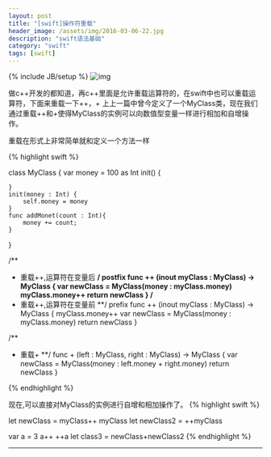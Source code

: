 ```yaml
---
layout: post
title: "[swift]操作符重载"
header_image: /assets/img/2016-03-06-22.jpg
description: "swift语法基础"
category: "swift"
tags: [swift]
---
```

{% include JB/setup %}
![img](/assets/img/2016-03-06-2.jpg)

做c++开发的都知道，再c++里面是允许重载运算符的，在swift中也可以重载运算符，下面来重载一下++，+
上上一篇中曾今定义了一个MyClass类，现在我们通过重载++和+使得MyClass的实例可以向数值型变量一样进行相加和自增操作。

重载在形式上非常简单就和定义一个方法一样

{% highlight swift %}

class MyClass {
    var money = 100 as Int
    init() {
        
    }
    init(money : Int) {
        self.money = money
    }
    func addMonet(count : Int){
        money += count;
    }
}

/**
* 重载++,运算符在变量后
**/
postfix func ++ (inout myClass : MyClass) -> MyClass {
    var newClass = MyClass(money : myClass.money)
    myClass.money++
    return newClass
}
/**
* 重载++,运算符在变量前
**/
prefix func ++ (inout myClass : MyClass) -> MyClass {
    myClass.money++
    var newClass = MyClass(money : myClass.money)
    return newClass
}

/**
* 重载+
**/
func + (left : MyClass, right : MyClass) -> MyClass {
    var newClass = MyClass(money : left.money + right.money)
    return newClass
}

{% endhighlight %}


现在,可以直接对MyClass的实例进行自增和相加操作了。
{% highlight swift %}

let newClass = myClass++
myClass
let newClass2 = ++myClass

var a = 3
a++
++a
let class3 = newClass+newClass2
{% endhighlight %}

---
